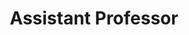 ---
title: Assistant Professor
duration: Royal Global University, Guwahati, August, 2019 - Present
excerpt: 
order: 1
---